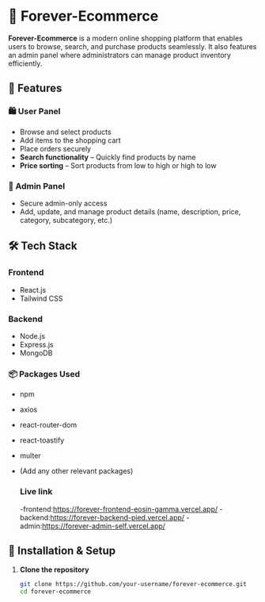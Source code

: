 # 🛒 Forever-Ecommerce  

**Forever-Ecommerce** is a modern online shopping platform that enables users to browse, search, and purchase products seamlessly. It also features an admin panel where administrators can manage product inventory efficiently.  

## 🚀 Features  

### 🛍 User Panel  
- Browse and select products  
- Add items to the shopping cart  
- Place orders securely  
- **Search functionality** – Quickly find products by name  
- **Price sorting** – Sort products from low to high or high to low  

### 🔧 Admin Panel  
- Secure admin-only access  
- Add, update, and manage product details (name, description, price, category, subcategory, etc.)  

## 🛠 Tech Stack  

### Frontend  
- React.js  
- Tailwind CSS  

### Backend  
- Node.js  
- Express.js  
- MongoDB  

### 📦 Packages Used  
- npm  
- axios  
- react-router-dom  
- react-toastify  
- multer  
- (Add any other relevant packages)

  ### Live link
  -frontend:https://forever-frontend-eosin-gamma.vercel.app/
  -backend:https://forever-backend-pied.vercel.app/
  -admin:https://forever-admin-self.vercel.app/

## 🚀 Installation & Setup  

1. **Clone the repository**  
   ```sh
   git clone https://github.com/your-username/forever-ecommerce.git
   cd forever-ecommerce

